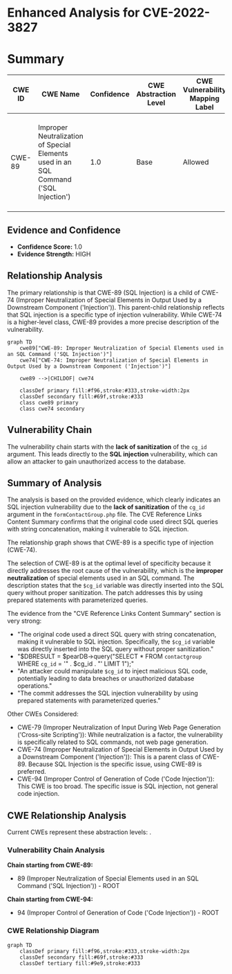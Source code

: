 # Enhanced Analysis for CVE-2022-3827

# Summary
| CWE ID | CWE Name | Confidence | CWE Abstraction Level | CWE Vulnerability Mapping Label | CWE-Vulnerability Mapping Notes |
|---|---|---|---|---|---|
| CWE-89 | Improper Neutralization of Special Elements used in an SQL Command ('SQL Injection') | 1.0 | Base | Allowed | Primary CWE: The vulnerability is due to **lack of sanitization** of the `cg_id` argument leading to SQL injection. |

## Evidence and Confidence

*   **Confidence Score:** 1.0
*   **Evidence Strength:** HIGH

## Relationship Analysis
The primary relationship is that CWE-89 (SQL Injection) is a child of CWE-74 (Improper Neutralization of Special Elements in Output Used by a Downstream Component ('Injection')). This parent-child relationship reflects that SQL injection is a specific type of injection vulnerability. While CWE-74 is a higher-level class, CWE-89 provides a more precise description of the vulnerability.

```mermaid
graph TD
    cwe89["CWE-89: Improper Neutralization of Special Elements used in an SQL Command ('SQL Injection')"]
    cwe74["CWE-74: Improper Neutralization of Special Elements in Output Used by a Downstream Component ('Injection')"]

    cwe89 -->|CHILDOF| cwe74

    classDef primary fill:#f96,stroke:#333,stroke-width:2px
    classDef secondary fill:#69f,stroke:#333
    class cwe89 primary
    class cwe74 secondary
```

## Vulnerability Chain
The vulnerability chain starts with the **lack of sanitization** of the `cg_id` argument. This leads directly to the **SQL injection** vulnerability, which can allow an attacker to gain unauthorized access to the database.

## Summary of Analysis
The analysis is based on the provided evidence, which clearly indicates an SQL injection vulnerability due to the **lack of sanitization** of the `cg_id` argument in the `formContactGroup.php` file. The CVE Reference Links Content Summary confirms that the original code used direct SQL queries with string concatenation, making it vulnerable to SQL injection.

The relationship graph shows that CWE-89 is a specific type of injection (CWE-74).

The selection of CWE-89 is at the optimal level of specificity because it directly addresses the root cause of the vulnerability, which is the **improper neutralization** of special elements used in an SQL command. The description states that the `$cg_id` variable was directly inserted into the SQL query without proper sanitization. The patch addresses this by using prepared statements with parameterized queries.

The evidence from the "CVE Reference Links Content Summary" section is very strong:
- "The original code used a direct SQL query with string concatenation, making it vulnerable to SQL injection. Specifically, the `$cg_id` variable was directly inserted into the SQL query without proper sanitization."
- "$DBRESULT = $pearDB->query("SELECT * FROM `contactgroup` WHERE `cg_id` = '" . $cg_id . "' LIMIT 1");"
- "An attacker could manipulate `$cg_id` to inject malicious SQL code, potentially leading to data breaches or unauthorized database operations."
- "The commit addresses the SQL injection vulnerability by using prepared statements with parameterized queries."

Other CWEs Considered:
- CWE-79 (Improper Neutralization of Input During Web Page Generation ('Cross-site Scripting')): While neutralization is a factor, the vulnerability is specifically related to SQL commands, not web page generation.
- CWE-74 (Improper Neutralization of Special Elements in Output Used by a Downstream Component ('Injection')): This is a parent class of CWE-89. Because SQL Injection is the specific issue, using CWE-89 is preferred.
- CWE-94 (Improper Control of Generation of Code ('Code Injection')): This CWE is too broad. The specific issue is SQL injection, not general code injection.


## CWE Relationship Analysis

Current CWEs represent these abstraction levels: .


### Vulnerability Chain Analysis

**Chain starting from CWE-89:**
- 89 (Improper Neutralization of Special Elements used in an SQL Command ('SQL Injection')) - ROOT


**Chain starting from CWE-94:**
- 94 (Improper Control of Generation of Code ('Code Injection')) - ROOT



### CWE Relationship Diagram

```mermaid
graph TD
    classDef primary fill:#f96,stroke:#333,stroke-width:2px
    classDef secondary fill:#69f,stroke:#333
    classDef tertiary fill:#9e9,stroke:#333
```